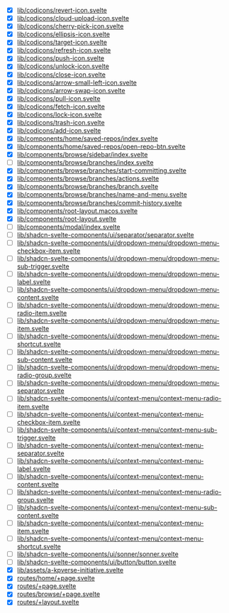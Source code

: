 - [x] [lib/codicons/revert-icon.svelte](./src/lib/codicons/revert-icon.svelte)
- [x] [lib/codicons/cloud-upload-icon.svelte](./src/lib/codicons/cloud-upload-icon.svelte)
- [x] [lib/codicons/cherry-pick-icon.svelte](./src/lib/codicons/cherry-pick-icon.svelte)
- [x] [lib/codicons/ellipsis-icon.svelte](./src/lib/codicons/ellipsis-icon.svelte)
- [x] [lib/codicons/target-icon.svelte](./src/lib/codicons/target-icon.svelte)
- [x] [lib/codicons/refresh-icon.svelte](./src/lib/codicons/refresh-icon.svelte)
- [x] [lib/codicons/push-icon.svelte](./src/lib/codicons/push-icon.svelte)
- [x] [lib/codicons/unlock-icon.svelte](./src/lib/codicons/unlock-icon.svelte)
- [x] [lib/codicons/close-icon.svelte](./src/lib/codicons/close-icon.svelte)
- [x] [lib/codicons/arrow-small-left-icon.svelte](./src/lib/codicons/arrow-small-left-icon.svelte)
- [x] [lib/codicons/arrow-swap-icon.svelte](./src/lib/codicons/arrow-swap-icon.svelte)
- [x] [lib/codicons/pull-icon.svelte](./src/lib/codicons/pull-icon.svelte)
- [x] [lib/codicons/fetch-icon.svelte](./src/lib/codicons/fetch-icon.svelte)
- [x] [lib/codicons/lock-icon.svelte](./src/lib/codicons/lock-icon.svelte)
- [x] [lib/codicons/trash-icon.svelte](./src/lib/codicons/trash-icon.svelte)
- [x] [lib/codicons/add-icon.svelte](./src/lib/codicons/add-icon.svelte)
- [x] [lib/components/home/saved-repos/index.svelte](./src/lib/components/home/saved-repos/index.svelte)
- [x] [lib/components/home/saved-repos/open-repo-btn.svelte](./src/lib/components/home/saved-repos/open-repo-btn.svelte)
- [x] [lib/components/browse/sidebar/index.svelte](./src/lib/components/browse/sidebar/index.svelte)
- [ ] [lib/components/browse/branches/index.svelte](./src/lib/components/browse/branches/index.svelte)
- [x] [lib/components/browse/branches/start-committing.svelte](./src/lib/components/browse/branches/start-committing.svelte)
- [x] [lib/components/browse/branches/actions.svelte](./src/lib/components/browse/branches/actions.svelte)
- [x] [lib/components/browse/branches/branch.svelte](./src/lib/components/browse/branches/branch.svelte)
- [x] [lib/components/browse/branches/name-and-menu.svelte](./src/lib/components/browse/branches/name-and-menu.svelte)
- [x] [lib/components/browse/branches/commit-history.svelte](./src/lib/components/browse/branches/commit-history.svelte)
- [x] [lib/components/root-layout.macos.svelte](./src/lib/components/root-layout.macos.svelte)
- [x] [lib/components/root-layout.svelte](./src/lib/components/root-layout.svelte)
- [ ] [lib/components/modal/index.svelte](./src/lib/components/modal/index.svelte)
- [ ] [lib/shadcn-svelte-components/ui/separator/separator.svelte](./src/lib/shadcn-svelte-components/ui/separator/separator.svelte)
- [ ] [lib/shadcn-svelte-components/ui/dropdown-menu/dropdown-menu-checkbox-item.svelte](./src/lib/shadcn-svelte-components/ui/dropdown-menu/dropdown-menu-checkbox-item.svelte)
- [ ] [lib/shadcn-svelte-components/ui/dropdown-menu/dropdown-menu-sub-trigger.svelte](./src/lib/shadcn-svelte-components/ui/dropdown-menu/dropdown-menu-sub-trigger.svelte)
- [ ] [lib/shadcn-svelte-components/ui/dropdown-menu/dropdown-menu-label.svelte](./src/lib/shadcn-svelte-components/ui/dropdown-menu/dropdown-menu-label.svelte)
- [ ] [lib/shadcn-svelte-components/ui/dropdown-menu/dropdown-menu-content.svelte](./src/lib/shadcn-svelte-components/ui/dropdown-menu/dropdown-menu-content.svelte)
- [ ] [lib/shadcn-svelte-components/ui/dropdown-menu/dropdown-menu-radio-item.svelte](./src/lib/shadcn-svelte-components/ui/dropdown-menu/dropdown-menu-radio-item.svelte)
- [ ] [lib/shadcn-svelte-components/ui/dropdown-menu/dropdown-menu-item.svelte](./src/lib/shadcn-svelte-components/ui/dropdown-menu/dropdown-menu-item.svelte)
- [ ] [lib/shadcn-svelte-components/ui/dropdown-menu/dropdown-menu-shortcut.svelte](./src/lib/shadcn-svelte-components/ui/dropdown-menu/dropdown-menu-shortcut.svelte)
- [ ] [lib/shadcn-svelte-components/ui/dropdown-menu/dropdown-menu-sub-content.svelte](./src/lib/shadcn-svelte-components/ui/dropdown-menu/dropdown-menu-sub-content.svelte)
- [ ] [lib/shadcn-svelte-components/ui/dropdown-menu/dropdown-menu-radio-group.svelte](./src/lib/shadcn-svelte-components/ui/dropdown-menu/dropdown-menu-radio-group.svelte)
- [ ] [lib/shadcn-svelte-components/ui/dropdown-menu/dropdown-menu-separator.svelte](./src/lib/shadcn-svelte-components/ui/dropdown-menu/dropdown-menu-separator.svelte)
- [ ] [lib/shadcn-svelte-components/ui/context-menu/context-menu-radio-item.svelte](./src/lib/shadcn-svelte-components/ui/context-menu/context-menu-radio-item.svelte)
- [ ] [lib/shadcn-svelte-components/ui/context-menu/context-menu-checkbox-item.svelte](./src/lib/shadcn-svelte-components/ui/context-menu/context-menu-checkbox-item.svelte)
- [ ] [lib/shadcn-svelte-components/ui/context-menu/context-menu-sub-trigger.svelte](./src/lib/shadcn-svelte-components/ui/context-menu/context-menu-sub-trigger.svelte)
- [ ] [lib/shadcn-svelte-components/ui/context-menu/context-menu-separator.svelte](./src/lib/shadcn-svelte-components/ui/context-menu/context-menu-separator.svelte)
- [ ] [lib/shadcn-svelte-components/ui/context-menu/context-menu-label.svelte](./src/lib/shadcn-svelte-components/ui/context-menu/context-menu-label.svelte)
- [ ] [lib/shadcn-svelte-components/ui/context-menu/context-menu-content.svelte](./src/lib/shadcn-svelte-components/ui/context-menu/context-menu-content.svelte)
- [ ] [lib/shadcn-svelte-components/ui/context-menu/context-menu-radio-group.svelte](./src/lib/shadcn-svelte-components/ui/context-menu/context-menu-radio-group.svelte)
- [ ] [lib/shadcn-svelte-components/ui/context-menu/context-menu-sub-content.svelte](./src/lib/shadcn-svelte-components/ui/context-menu/context-menu-sub-content.svelte)
- [ ] [lib/shadcn-svelte-components/ui/context-menu/context-menu-item.svelte](./src/lib/shadcn-svelte-components/ui/context-menu/context-menu-item.svelte)
- [ ] [lib/shadcn-svelte-components/ui/context-menu/context-menu-shortcut.svelte](./src/lib/shadcn-svelte-components/ui/context-menu/context-menu-shortcut.svelte)
- [ ] [lib/shadcn-svelte-components/ui/sonner/sonner.svelte](./src/lib/shadcn-svelte-components/ui/sonner/sonner.svelte)
- [ ] [lib/shadcn-svelte-components/ui/button/button.svelte](./src/lib/shadcn-svelte-components/ui/button/button.svelte)
- [x] [lib/assets/a-kpverse-initiative.svelte](./src/lib/assets/a-kpverse-initiative.svelte)
- [x] [routes/home/+page.svelte](./src/routes/home/+page.svelte)
- [x] [routes/+page.svelte](./src/routes/+page.svelte)
- [x] [routes/browse/+page.svelte](./src/routes/browse/+page.svelte)
- [x] [routes/+layout.svelte](./src/routes/+layout.svelte)
